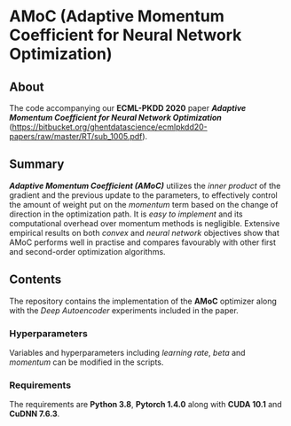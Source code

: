 # AMoC (Adaptive Momentum Coefficient for Neural Network Optimization)

## About

The code accompanying our **ECML-PKDD 2020** paper ***Adaptive Momentum Coefficient for Neural Network Optimization*** (https://bitbucket.org/ghentdatascience/ecmlpkdd20-papers/raw/master/RT/sub_1005.pdf).

## Summary

***Adaptive Momentum Coefficient (AMoC)*** utilizes the *inner product* of the gradient and the previous update to the parameters, to effectively control the amount of weight put on the *momentum* term based on the change of direction in the optimization path. It is *easy to implement* and its computational overhead over momentum methods is negligible. Extensive empirical results on both *convex* and *neural network* objectives show that AMoC performs well in practise and compares favourably with other first and second-order optimization algorithms.

## Contents

The repository contains the implementation of the **AMoC** optimizer along with the *Deep Autoencoder* experiments included in the paper. 

### Hyperparameters
Variables and hyperparameters including *learning rate*, *beta* and *momentum* can be modified in the scripts. 

### Requirements
The requirements are **Python 3.8**, **Pytorch 1.4.0** along with **CUDA 10.1** and **CuDNN 7.6.3**.
